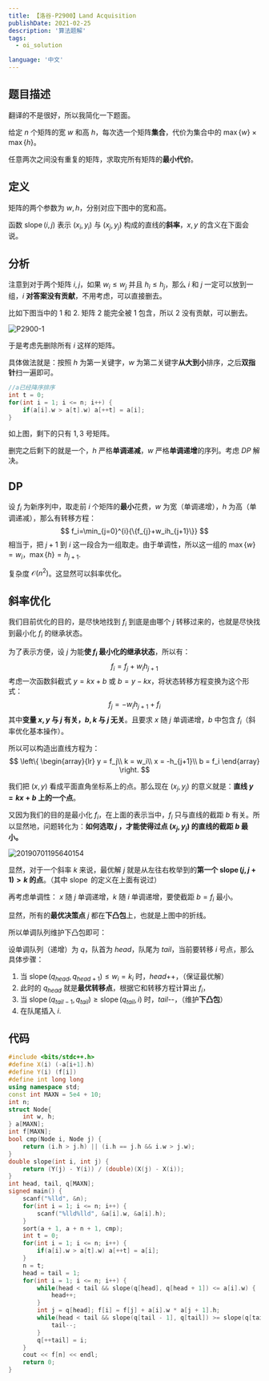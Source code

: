 ```yaml
---
title: 【洛谷-P2900】Land Acquisition
publishDate: 2021-02-25
description: '算法题解'
tags:
  - oi_solution

language: '中文'
---
```


## 题目描述

翻译的不是很好，所以我简化一下题面。

给定 $n$ 个矩阵的宽 $w$ 和高 $h$，每次选一个矩阵**集合**，代价为集合中的 $\max{\{w\}}\times \max{\{h\}}$。

任意两次之间没有重复的矩阵，求取完所有矩阵的**最小代价**。

## 定义

矩阵的两个参数为 $w, h$，分别对应下图中的宽和高。

函数 $\operatorname{slope}(i, j)$ 表示 $(x_i, y_i)$ 与 $(x_j, y_j)$ 构成的直线的**斜率**，$x, y$ 的含义在下面会说。

## 分析

注意到对于两个矩阵 $i, j$，如果 $w_i\leq w_j$ 并且 $h_i\leq h_j$，那么 $i$ 和 $j$ 一定可以放到一组，$i$ **对答案没有贡献**，不用考虑，可以直接删去。

比如下图当中的 $1$ 和 $2$. 矩阵 $2$ 能完全被 $1$ 包含，所以 $2$ 没有贡献，可以删去。

![P2900-1](https://pic.tonyyin.top/2021/02/25/53d870c086029.png)

于是考虑先删除所有 $i$ 这样的矩阵。

具体做法就是：按照 $h$ 为第一关键字，$w$ 为第二关键字**从大到小**排序，之后**双指针**扫一遍即可。

```cpp
//a已经降序排序
int t = 0;
for(int i = 1; i <= n; i++) {
	if(a[i].w > a[t].w) a[++t] = a[i];
}
```

如上图，剩下的只有 $1, 3$ 号矩阵。

删完之后剩下的就是一个，$h$ 严格**单调递减**，$w$ 严格**单调递增**的序列。考虑 $DP$ 解决。

## DP

设 $f_i$ 为新序列中，取走前 $i$ 个矩阵的**最小**花费，$w$ 为宽（单调递增），$h$ 为高（单调递减），那么有转移方程：
$$
f_i=\min_{j=0}^{i}{\{f_{j}+w_ih_{j+1}\}}
$$
相当于，把 $j+1$ 到 $i$ 这一段合为一组取走。由于单调性，所以这一组的 $\max{\{w\}}=w_i$，$\max{\{h\}}=h_{j+1}$.

复杂度 $\mathcal{O}(n^2)$。这显然可以斜率优化。

## 斜率优化

我们目前优化的目的，是尽快地找到 $f_i$ 到底是由哪个 $j$ 转移过来的，也就是尽快找到最小化 $f_i$ 的继承状态。

为了表示方便，设 $j$ 为能**使 $f_i$ 最小化的继承状态**，所以有：
$$
f_i=f_{j}+w_ih_{j+1}
$$
考虑一次函数斜截式 $y=kx+b$ 或 $b=y-kx$，将状态转移方程变换为这个形式：
$$
f_{j}=-w_ih_{j+1}+f_i
$$
其中**变量 $x, y$ 与 $j$ 有关，$b, k$ 与 $j$ 无关**。且要求 $x$ 随 $j$ 单调递增，$b$ 中包含 $f_i$（斜率优化基本操作）。

所以可以构造出直线方程为：
$$
\left\{
\begin{array}{lr}
y = f_j\\
k = w_i\\
x = -h_{j+1}\\
b = f_i
\end{array}
\right.
$$


我们把 $(x, y)$ 看成平面直角坐标系上的点。那么现在 $(x_j, y_j)$ 的意义就是：**直线 $y=kx+b$ 上的一个点**。

又因为我们的目的是最小化 $f_i$，在上面的表示当中，$f_i$ 只与直线的截距 $b$ 有关。所以显然地，问题转化为：**如何选取 $j$ ，才能使得过点 $(x_j, y_j)$ 的直线的截距 $b$ 最小。**

![20190701195640154](https://pic.tonyyin.top/2021/02/25/39c3696467e33.png)

显然，对于一个斜率 $k$ 来说，最优解 $j$ 就是从左往右枚举到的**第一个 $\operatorname{slope}(j, j+1)>k$ 的点**。（其中 $\operatorname{slope}$ 的定义在上面有说过）

再考虑单调性： $x$ 随 $j$ 单调递增，$k$ 随 $i$ 单调递增，要使截距 $b=f_i$ 最小。

显然，所有的**最优决策点** $j$ 都在**下凸包**上，也就是上图中的折线。

所以单调队列维护下凸包即可：

设单调队列（递增）为 $q$，队首为 $head$，队尾为 $tail$，当前要转移 $i$ 号点，那么具体步骤：

1. 当 $\operatorname{slope}(q_{head}, q_{head+1})\leq w_i=k_i$ 时，$head$++，（保证最优解）
2. 此时的 $q_{head}$ 就是**最优转移点**，根据它和转移方程计算出 $f_i$，
3. 当 $\operatorname{slope}(q_{tail-1}, q_{tail})\geq\operatorname{slope}(q_{tail}, i)$ 时，$tail$--，（维护**下凸包**）
4. 在队尾插入 $i$.

## 代码

```c++
#include <bits/stdc++.h>
#define X(i) (-a[i+1].h)
#define Y(i) (f[i])
#define int long long
using namespace std;
const int MAXN = 5e4 + 10;
int n;
struct Node{
	int w, h;
} a[MAXN];
int f[MAXN];
bool cmp(Node i, Node j) {
	return (i.h > j.h) || (i.h == j.h && i.w > j.w);
}
double slope(int i, int j) {
	return (Y(j) - Y(i)) / (double)(X(j) - X(i));
}
int head, tail, q[MAXN];
signed main() {
	scanf("%lld", &n);
	for(int i = 1; i <= n; i++) {
		scanf("%lld%lld", &a[i].w, &a[i].h);
	}
	sort(a + 1, a + n + 1, cmp);
	int t = 0;
	for(int i = 1; i <= n; i++) {
		if(a[i].w > a[t].w) a[++t] = a[i];
	}
	n = t;
	head = tail = 1;
	for(int i = 1; i <= n; i++) {
		while(head < tail && slope(q[head], q[head + 1]) <= a[i].w) {
			head++;
		}
		int j = q[head]; f[i] = f[j] + a[i].w * a[j + 1].h;
		while(head < tail && slope(q[tail - 1], q[tail]) >= slope(q[tail], i)) {
			tail--;
		}
		q[++tail] = i;
	}
	cout << f[n] << endl;
	return 0;
}
```